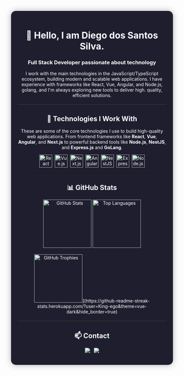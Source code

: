 <div align="center" style="padding: 20px; border-radius: 15px; background: #1e1e2f; color: #ffffff; box-shadow: 0 0 20px rgba(0,0,0,0.3); max-width: 800px; margin: auto;">

  <h1>👋 Hello, I am Diego dos Santos Silva.</h1>
  <h3><strong>Full Stack</strong> Developer passionate about technology</h3>

  <p>
  I work with the main technologies in the JavaScript/TypeScript ecosystem, building modern and scalable web applications. I have experience with frameworks like React, Vue, Angular, and Node.js, golang, and I'm always exploring new tools to deliver high. quality, efficient solutions.
</p>


  <hr style="border: none; border-top: 1px solid #444; margin: 20px 0;"/>

  <h2>🚀 Technologies I Work With</h2>
<p>
  These are some of the core technologies I use to build high-quality web applications. From frontend frameworks like <strong>React</strong>, <strong>Vue</strong>, <strong>Angular</strong>, and <strong>Next.js</strong> to powerful backend tools like <strong>Node.js</strong>, <strong>NestJS</strong>, and <strong>Express.js</strong> and <strong>GoLang</strong>.
</p>
<p>
  <img src="https://cdn.jsdelivr.net/gh/devicons/devicon/icons/react/react-original.svg" title="React" width="40" height="40"/>&nbsp;
  <img src="https://cdn.jsdelivr.net/gh/devicons/devicon/icons/vuejs/vuejs-original.svg" title="Vue.js" width="40" height="40"/>&nbsp;
  <img src="https://cdn.jsdelivr.net/gh/devicons/devicon/icons/nextjs/nextjs-original.svg" title="Next.js" width="40" height="40"/>&nbsp;
  <img src="https://cdn.jsdelivr.net/gh/devicons/devicon/icons/angularjs/angularjs-original.svg" title="Angular" width="40" height="40"/>&nbsp;
  <img src="https://nestjs.com/img/logo-small.svg" title="NestJS" width="40" height="40"/>&nbsp;
  <img src="https://cdn.jsdelivr.net/gh/devicons/devicon/icons/express/express-original.svg" title="Express.js" width="40" height="40"/>&nbsp;
  <img src="https://cdn.jsdelivr.net/gh/devicons/devicon/icons/nodejs/nodejs-original.svg" title="Node.js" width="40" height="40"/>
</p>


  </p>

  ---

<h2 align="center">📊 GitHub Stats</h2>

<p align="center">
  <img src="https://github-readme-stats.vercel.app/api?username=King-ego&show_icons=true&theme=tokyonight&hide_title=true&count_private=true" alt="GitHub Stats" height="150" />
  <img src="https://github-readme-stats.vercel.app/api/top-langs/?username=King-ego&layout=compact&theme=tokyonight" alt="Top Languages" height="150" />
  <br />
  <br />
  <img src="https://github-profile-trophy.vercel.app/?username=King-ego&theme=tokyonight" alt="GitHub Trophies" height="150" />](https://github-readme-streak-stats.herokuapp.com/?user=King-ego&theme=vue-dark&hide_border=true)
</p>




  <hr style="border: none; border-top: 1px solid #444; margin: 20px 0;"/>

  <h2>📫 Contact</h2>

  <p align="center">
  <a href="mailto:diegosantos4957@gmail.com" target="_blank">
    <img src="https://img.shields.io/badge/Email-diegosantos4957@gmail.com-red?style=flat&logo=gmail&logoColor=white" />
  </a>
  &nbsp;
  <a href="https://www.linkedin.com/in/dsilva-tech" target="_blank">
    <img src="https://img.shields.io/badge/LinkedIn-Perfil-0A66C2?style=flat&logo=linkedin&logoColor=white" />
  </a>
</p>

</div>
